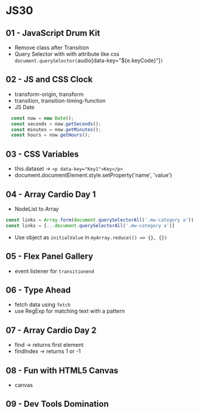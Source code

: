 # JS30

## 01 - JavaScript Drum Kit

- Remove class after Transition
- Query Selector with with attribute like css `document.querySelector(`audio[data-key="${e.keyCode}"]`)`

## 02 - JS and CSS Clock

- transform-origin, transform
- transition, transition-timing-function
- JS Date

```js
  const now = new Date();
  const seconds = now.getSeconds();
  const minutes = now.getMinutes();
  const hours = now.getHours();
```

## 03 - CSS Variables

- this.dataset -> `<p data-key="Key1">Key</p>`
- document.documentElement.style.setProperty('name', 'value')

## 04 - Array Cardio Day 1

- NodeList to Array

```js
const links = Array.form(document.querySelectorAll('.mw-category a'))
const links = [...document.querySelectorAll('.mw-category a')]
```

- Use object as `initialValue` in `myArray.reduce(() => {}, {})`

## 05 - Flex Panel Gallery

- event listener for `transitionend`

## 06 - Type Ahead

- fetch data using `fetch`
- use RegExp for matching text with a pattern

## 07 - Array Cardio Day 2

- find -> returns first element
- findIndex -> returns 1 or -1

## 08 - Fun with HTML5 Canvas

- canvas 

## 09 - Dev Tools Domination